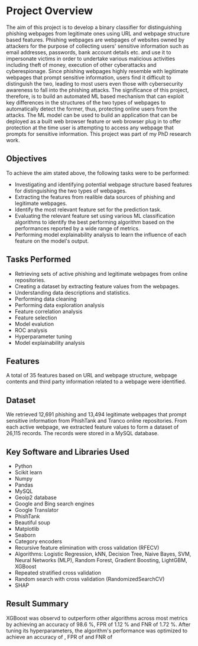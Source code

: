 # Project Overview
The aim of this project is to develop a binary classifier for distinguishing phishing webpages from legitimate ones using URL and webpage structure based features. Phishing webpages are webpages of websites owned by attackers for the purpose of collecting users' sensitive information such as email addresses, passwords, bank account details etc. and use it to impersonate victims in order to undertake various malicious activities including theft of money, execution of other cyberattacks and cyberespionage. Since phishing webpages highly resemble with legitimate webpages that prompt sensitive information, users find it difficult to distinguish the two, leading to most users even those with cybersecurity awareness to fall into the phishing attacks. The significance of this project, therefore, is to build an automated ML based mechanism that can exploit key differences in the structures of the two types of webpages to automatically detect the former, thus, protecting online users from the attacks. The ML model can be used to build an application that can be deployed as a built web browser feature or web browser plug in to offer protection at the time user is attempting to access any webpage that prompts for sensitive information. This project was part of my PhD research work.

## Objectives
To achieve the aim stated above, the following tasks were to be performed:
* Investigating and identifying potential webpage structure based features for distinguishing the two types of webpages.
* Extracting the features from realible data sources of phishing and legitimate webpages.
* Identify the most relevant feature set for the prediction task.
* Evaluating the relevant feature set using various ML classification algorithms to identify the best performing algorithm based on the performances reported by a wide range of metrics.
* Performing model explainability analysis to learn the influence of each feature on the model's output.

## Tasks Performed
* Retrieving sets of active phishing and legitimate webpages from online repositories.
* Creating a dataset by extracting feature values from the webpages.
* Understanding data descriptions and statistics.
* Performing data cleaning
* Performing data exploration analysis
* Feature correlation analysis
* Feature selection
* Model evalution
* ROC analysis
* Hyperparameter tuning
* Model explainability analysis

## Features
A total of 35 features based on URL and webpage structure, webpage contents and third party information related to a webpage were identified.

## Dataset
We retrieved 12,691 phishing and 13,494 legitimate webpages that prompt sensitive information from PhishTank and Tranco online repositories. From each active webpage, we extracted feature values to form a dataset of 26,115 records. The records were stored in a MySQL database.

## Key Software and Libraries Used
* Python
* Scikit learn
* Numpy
* Pandas
* MySQL
* Geoip2 database
* Google and Bing search engines
* Google Translator
* PhishTank
* Beautiful soup
* Matplotlib
* Seaborn
* Category encoders
* Recursive feature elimination with cross validation (RFECV)
* Algorithms: Logistic Regression, kNN, Decision Tree, Naive Bayes, SVM, Neural Networks (MLP), Random Forest, Gradient Boosting, LightGBM, XGBoost
* Repeated stratified cross validation
* Random search with cross validation (RandomizedSearchCV)
* SHAP

## Result Summary
XGBoost was observd to outperform other algorithms across most metrics by achieving an accuracy of 98.6 %, FPR of 1.12 % and FNR of 1.72 %. After tuning its hyperparameters, the algorithm's performance was optimized to achieve an accuracy of , FPR of and FNR of 
